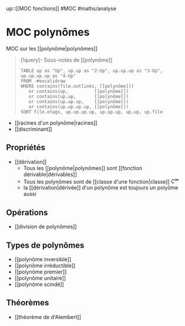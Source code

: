 up::[[MOC fonctions]]
#MOC #maths/analyse 
# MOC polynômes
MOC sur les [[polynôme|polynômes]]

> [!query]- Sous-notes de [[polynôme]]
> ```dataview
> TABLE up as "Up", up.up as "2-Up", up.up.up as "3-Up", up.up.up.up as "4-Up"
> FROM -#excalidraw
> WHERE contains(file.outlinks, [[polynôme]])
>    or contains(up,          [[polynôme]])
>    or contains(up.up,       [[polynôme]])
>    or contains(up.up.up,    [[polynôme]])
>    or contains(up.up.up.up, [[polynôme]])
> SORT file.etags, up.up.up.up, up.up.up, up.up, up.file
> ```

 - [[racines d'un polynôme|racines]]
 - [[discriminant]]

## Propriétés
 - [[dérivation]]
     - Tous les [[polynôme|polynômes]] sont [[fonction dérivable|dérivables]]
     - Tous les polynômes sont de [[classe d'une fonction|classe]] $C^{\infty}$
     - la [[dérivation|dérivée]] d'un polynôme est toujours un polyôme aussi

## Opérations
 - [[division de polynômes]]

## Types de polynômes 
 - [[polynôme inversible]]
 - [[polynôme irréductible]]
 - [[polynôme premier]]
 - [[polynôme unitaire]]
 - [[polynôme scindé]]

## Théorèmes 
 - [[théorème de d'Alembert]]

